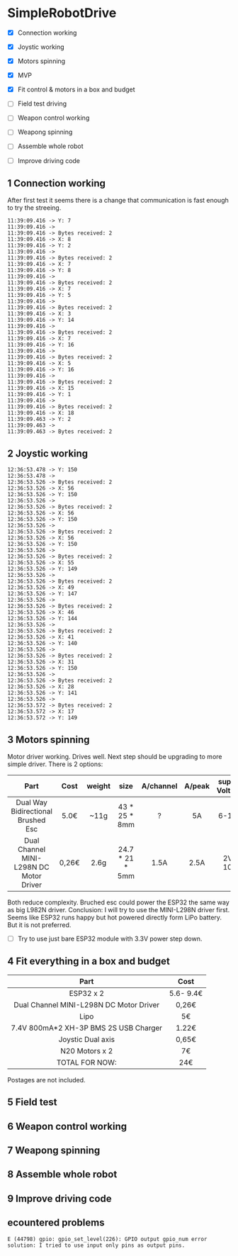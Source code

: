 # SimpleRobotDrive

- [x] Connection working
- [x] Joystic working 
- [x] Motors spinning
- [x] MVP
- [x] Fit control & motors in a box and budget
- [ ] Field test driving
- [ ] Weapon control working
- [ ] Weapong spinning
- [ ] Assemble whole robot
- [ ] Improve driving code


## 1 Connection working
After first test it seems there is a change that communication is fast enough to try the streeing.
```
11:39:09.416 -> Y: 7
11:39:09.416 -> 
11:39:09.416 -> Bytes received: 2
11:39:09.416 -> X: 8
11:39:09.416 -> Y: 2
11:39:09.416 -> 
11:39:09.416 -> Bytes received: 2
11:39:09.416 -> X: 7
11:39:09.416 -> Y: 8
11:39:09.416 -> 
11:39:09.416 -> Bytes received: 2
11:39:09.416 -> X: 7
11:39:09.416 -> Y: 5
11:39:09.416 -> 
11:39:09.416 -> Bytes received: 2
11:39:09.416 -> X: 3
11:39:09.416 -> Y: 14
11:39:09.416 -> 
11:39:09.416 -> Bytes received: 2
11:39:09.416 -> X: 7
11:39:09.416 -> Y: 16
11:39:09.416 -> 
11:39:09.416 -> Bytes received: 2
11:39:09.416 -> X: 5
11:39:09.416 -> Y: 16
11:39:09.416 -> 
11:39:09.416 -> Bytes received: 2
11:39:09.416 -> X: 15
11:39:09.416 -> Y: 1
11:39:09.416 -> 
11:39:09.416 -> Bytes received: 2
11:39:09.416 -> X: 18
11:39:09.463 -> Y: 2
11:39:09.463 -> 
11:39:09.463 -> Bytes received: 2
```
## 2 Joystic working 

```
12:36:53.478 -> Y: 150
12:36:53.478 -> 
12:36:53.526 -> Bytes received: 2
12:36:53.526 -> X: 56
12:36:53.526 -> Y: 150
12:36:53.526 -> 
12:36:53.526 -> Bytes received: 2
12:36:53.526 -> X: 56
12:36:53.526 -> Y: 150
12:36:53.526 -> 
12:36:53.526 -> Bytes received: 2
12:36:53.526 -> X: 56
12:36:53.526 -> Y: 150
12:36:53.526 -> 
12:36:53.526 -> Bytes received: 2
12:36:53.526 -> X: 55
12:36:53.526 -> Y: 149
12:36:53.526 -> 
12:36:53.526 -> Bytes received: 2
12:36:53.526 -> X: 49
12:36:53.526 -> Y: 147
12:36:53.526 -> 
12:36:53.526 -> Bytes received: 2
12:36:53.526 -> X: 46
12:36:53.526 -> Y: 144
12:36:53.526 -> 
12:36:53.526 -> Bytes received: 2
12:36:53.526 -> X: 41
12:36:53.526 -> Y: 140
12:36:53.526 -> 
12:36:53.526 -> Bytes received: 2
12:36:53.526 -> X: 31
12:36:53.526 -> Y: 150
12:36:53.526 -> 
12:36:53.526 -> Bytes received: 2
12:36:53.526 -> X: 28
12:36:53.526 -> Y: 141
12:36:53.526 -> 
12:36:53.572 -> Bytes received: 2
12:36:53.572 -> X: 17
12:36:53.572 -> Y: 149
```
## 3 Motors spinning

Motor driver working.
Drives well.
Next step should be upgrading to more simple driver.
There is 2 options: 

| Part      | Cost      | weight        | size    | A/channel   |A/peak   | supply Voltage   |  
| :---:     | :---:     | :---:         | :---:     |:---:      |:---:    |:---: |
| Dual Way Bidirectional Brushed Esc    | 5.0€      | ~11g   |43 * 25 * 8mm     |?      |5A     |6-19V   |
| Dual Channel MINI-L298N DC Motor Driver | 0,26€   | 2.6g   |24.7 * 21 * 5mm   |1.5A   |2.5A   |2V-10V   |

Both reduce complexity. Bruched esc could power the ESP32 the same way as big L982N driver.
Conclusion: I will try to use the MINI-L298N driver first.
Seems like ESP32 runs happy but hot powered directly form LiPo battery. But it is not preferred.
- [ ] Try to use just bare ESP32 module with 3.3V power step down.

## 4 Fit everything in a box and budget

| Part      | Cost      | 
| :---:     | :---:     | 
| ESP32 x 2  | 5.6- 9.4€      | 
| Dual Channel MINI-L298N DC Motor Driver | 0,26€   | 
| Lipo | 5€   | 
| 7.4V 800mA*2 XH-3P BMS 2S USB Charger | 1.22€   | 
| Joystic Dual axis | 0,65€   | 
| N20 Motors x 2 | 7€ | 
| TOTAL FOR NOW: | 24€ | 

Postages are not included. 

## 5 Field test
## 6 Weapon control working
## 7 Weapong spinning
## 8 Assemble whole robot
## 9 Improve driving code

## ecountered problems

```
E (44798) gpio: gpio_set_level(226): GPIO output gpio_num error
solution: I tried to use input only pins as output pins.
```
